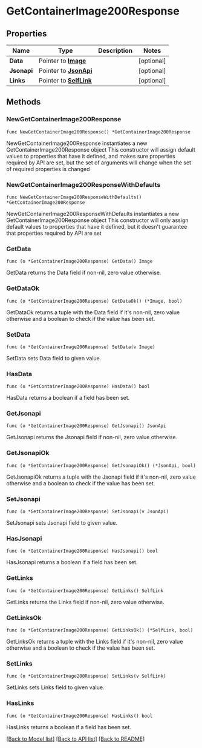 # GetContainerImage200Response

## Properties

Name | Type | Description | Notes
------------ | ------------- | ------------- | -------------
**Data** | Pointer to [**Image**](Image.md) |  | [optional] 
**Jsonapi** | Pointer to [**JsonApi**](JsonApi.md) |  | [optional] 
**Links** | Pointer to [**SelfLink**](SelfLink.md) |  | [optional] 

## Methods

### NewGetContainerImage200Response

`func NewGetContainerImage200Response() *GetContainerImage200Response`

NewGetContainerImage200Response instantiates a new GetContainerImage200Response object
This constructor will assign default values to properties that have it defined,
and makes sure properties required by API are set, but the set of arguments
will change when the set of required properties is changed

### NewGetContainerImage200ResponseWithDefaults

`func NewGetContainerImage200ResponseWithDefaults() *GetContainerImage200Response`

NewGetContainerImage200ResponseWithDefaults instantiates a new GetContainerImage200Response object
This constructor will only assign default values to properties that have it defined,
but it doesn't guarantee that properties required by API are set

### GetData

`func (o *GetContainerImage200Response) GetData() Image`

GetData returns the Data field if non-nil, zero value otherwise.

### GetDataOk

`func (o *GetContainerImage200Response) GetDataOk() (*Image, bool)`

GetDataOk returns a tuple with the Data field if it's non-nil, zero value otherwise
and a boolean to check if the value has been set.

### SetData

`func (o *GetContainerImage200Response) SetData(v Image)`

SetData sets Data field to given value.

### HasData

`func (o *GetContainerImage200Response) HasData() bool`

HasData returns a boolean if a field has been set.

### GetJsonapi

`func (o *GetContainerImage200Response) GetJsonapi() JsonApi`

GetJsonapi returns the Jsonapi field if non-nil, zero value otherwise.

### GetJsonapiOk

`func (o *GetContainerImage200Response) GetJsonapiOk() (*JsonApi, bool)`

GetJsonapiOk returns a tuple with the Jsonapi field if it's non-nil, zero value otherwise
and a boolean to check if the value has been set.

### SetJsonapi

`func (o *GetContainerImage200Response) SetJsonapi(v JsonApi)`

SetJsonapi sets Jsonapi field to given value.

### HasJsonapi

`func (o *GetContainerImage200Response) HasJsonapi() bool`

HasJsonapi returns a boolean if a field has been set.

### GetLinks

`func (o *GetContainerImage200Response) GetLinks() SelfLink`

GetLinks returns the Links field if non-nil, zero value otherwise.

### GetLinksOk

`func (o *GetContainerImage200Response) GetLinksOk() (*SelfLink, bool)`

GetLinksOk returns a tuple with the Links field if it's non-nil, zero value otherwise
and a boolean to check if the value has been set.

### SetLinks

`func (o *GetContainerImage200Response) SetLinks(v SelfLink)`

SetLinks sets Links field to given value.

### HasLinks

`func (o *GetContainerImage200Response) HasLinks() bool`

HasLinks returns a boolean if a field has been set.


[[Back to Model list]](../README.md#documentation-for-models) [[Back to API list]](../README.md#documentation-for-api-endpoints) [[Back to README]](../README.md)


